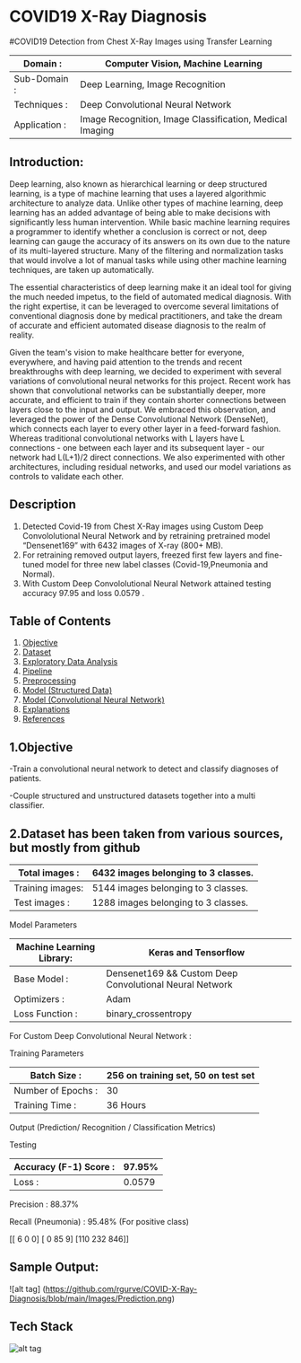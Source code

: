 # COVID19 X-Ray Diagnosis

#COVID19 Detection from Chest X-Ray Images using Transfer Learning

Domain             :| Computer Vision, Machine Learning
--------------------|----------------------------------
Sub-Domain         :| Deep Learning, Image Recognition
Techniques         :|Deep Convolutional Neural Network
Application        :|Image Recognition, Image Classification, Medical Imaging



__Introduction:__
----------
Deep learning, also known as hierarchical learning or deep structured learning, is a type of machine learning that uses a layered algorithmic architecture to analyze data. Unlike other types of machine learning, deep learning has an added advantage of being able to make decisions with significantly less human intervention. While basic machine learning requires a programmer to identify whether a conclusion is correct or not, deep learning can gauge the accuracy of its answers on its own due to the nature of its multi-layered structure. Many of the filtering and normalization tasks that would involve a lot of manual tasks while using other machine learning techniques, are taken up automatically.

The essential characteristics of deep learning make it an ideal tool for giving the much needed impetus, to the field of automated medical diagnosis. With the right expertise, it can be leveraged to overcome several limitations of conventional diagnosis done by medical practitioners, and take the dream of accurate and efficient automated disease diagnosis to the realm of reality.

Given the team's vision to make healthcare better for everyone, everywhere, and having paid attention to the trends and recent breakthroughs with deep learning, we decided to experiment with several variations of convolutional neural networks for this project. Recent work has shown that convolutional networks can be substantially deeper, more accurate, and efficient to train if they contain shorter connections between layers close to the input and output. We embraced this observation, and leveraged the power of the Dense Convolutional Network (DenseNet), which connects each layer to every other layer in a feed-forward fashion. Whereas traditional convolutional networks with L layers have L connections - one between each layer and its subsequent layer - our network had L(L+1)/2 direct connections. We also experimented with other architectures, including residual networks, and used our model variations as controls to validate each other.



__Description__
----------
1. Detected Covid-19 from Chest X-Ray images using Custom Deep Convololutional Neural Network and by retraining pretrained model “Densenet169” with 6432 images of X-ray (800+ MB).
2. For retraining removed output layers, freezed first few layers and fine-tuned model for three new label classes (Covid-19,Pneumonia and Normal).
3. With Custom Deep Convololutional Neural Network attained testing accuracy 97.95 and loss 0.0579 .


## Table of Contents
1. [Objective](#objective)
2. [Dataset](#dataset)
3. [Exploratory Data Analysis](#exploratory-data-analysis)
4. [Pipeline](#pipeline)
5. [Preprocessing](#preprocessing)
6. [Model (Structured Data)](#model-structured-data)
7. [Model (Convolutional Neural Network)](#model-convolutional-neural-network)
8. [Explanations](#explanations)
9. [References](#references)

1.__Objective__
----------
 
 -Train a convolutional neural network to detect and classify diagnoses of patients.
 
 -Couple structured and unstructured datasets together into a multi classifier.
 
 
2.__Dataset__ has been taken from various sources, but mostly from github
----------

Total images :| 6432 images belonging to 3 classes.
--------------|--------------------------------
Training images: | 5144 images belonging to 3 classes.
Test images :| 1288 images belonging to 3 classes.



Model Parameters

Machine Learning Library:| Keras and Tensorflow
-------------------------|---------------------
Base Model              :| Densenet169 && Custom Deep Convolutional Neural Network
Optimizers              :| Adam
Loss Function           :| binary_crossentropy

For Custom Deep Convolutional Neural Network :

Training Parameters

Batch Size              : |256 on training set, 50 on test set
--------------------------|-------------------------------
Number of Epochs        :| 30
Training Time           :| 36 Hours

Output (Prediction/ Recognition / Classification Metrics)

Testing

Accuracy (F-1) Score    :| 97.95%
-------------------------|---------
Loss                    :| 0.0579

Precision               : 88.37%                    

Recall (Pneumonia)      : 95.48% (For positive class)

[[  6   0   0]
 [  0  85   9]
 [110 232 846]]
 
 Sample Output:
 -------------
![alt tag] (https://github.com/rgurve/COVID-X-Ray-Diagnosis/blob/main/Images/Prediction.png)
 
 Tech Stack
 ---------
 
 ![alt tag](https://github.com/gregwchase/nih-chest-xray/raw/master/data/tech_stack.jpg)
